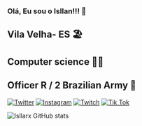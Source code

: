 ### Olá, Eu sou o Isllan!!! 👋
## Vila Velha- ES 🏖️
## Computer science 👨‍💻
## Officer R / 2 Brazilian Army 🔰

[![Twitter](https://img.shields.io/badge/Twitter-1DA1F2?style=for-the-badge&logo=twitter&logoColor=white)](https://twitter.com/isllan_rx)
[![Instagram](https://img.shields.io/badge/Instagram-E4405F?style=for-the-badge&logo=instagram&logoColor=white)](https://instagram.com/Isllan_Toso)
[![Twitch](https://img.shields.io/badge/Twitch-9146FF?style=for-the-badge&logo=twitch&logoColor=white)](https://www.twitch.tv/crazyonegg)
[![Tik Tok](https://img.shields.io/badge/TikTok-000000?style=for-the-badge&logo=tiktok&logoColor=white)](https://www.tiktok.com/@isllantoso)

![Isllarx GitHub stats](https://github-readme-stats.vercel.app/api?username=Isllanrx&show_icons=true&theme=dracula)

